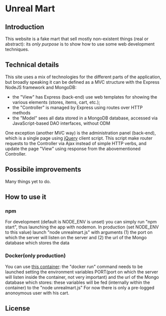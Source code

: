 # Unreal Mart
## Introduction
This website is a fake mart that sell mostly non-existent things (real or abstract): its _only purpose_ is to show how to use some web development techniques.
## Technical details
This site uses a mix of technologies for the different parts of the application, but broadly speaking it can be defined as a MVC structure with the Express NodeJS framework and MongoDB:
* the "View" has Express (back-end) use web templates for showing the various elements (stores, items, cart, etc.);
* the "Controller" is managed by Express using routes over HTTP methods
* the "Model" sees  all data stored in a MongoDB database, accessed via JavaScript-based DAO interfaces, without ODM

One exception (another MVC way) is the administration panel (back-end), which is a single page using [jQuery](http://jquery.com/) client script.
This script make router requests to the Controller via Ajax instead of simple HTTP verbs, and update the page "View" using response from the abovementioned Controller.
## Possibile improvements
Many things yet to do.

## How to use it
### npm
For development (default is NODE_ENV is unset) you can simply run "npm start", thus launching the app with nodemon. In production (set NODE_ENV to this value) launch "node unrealmart.js" with arguments (1) the port on which the server will listen on the server and (2) the url of the Mongo database which stores the data 
### Docker(only production)
You can use [this container](https://cloud.docker.com/swarm/aerdna/repository/docker/aerdna/unrealmart/general): the "docker run" command needs to be launched setting the environment variables PORT(port on which the server will listen inside the container, not very important) and the url of the Mongo database which stores: these variables will be fed (internally within the container) to the "node unrealmart.js" 
For now there is only a pre-logged anonoymous user with his cart.

## License